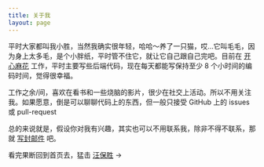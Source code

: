 ```yaml
---
title: 关于我
layout: page
---
```


平时大家都叫我小胜，当然我确实很年轻，哈哈～养了一只猫，哎...它叫毛毛，因为身上太多毛，是个小胖纸，平时管不住它，就让它自己跟自己完吧。目前在 <a href="http://kaixinmahua.com.cn/" target='_blank'>开心麻花</a> 工作，平时主要写些后端代码，现在每天都能写保持至少 8 个小时间的编码时间，觉得很幸福。

工作之余/间，喜欢在看书和一些烧脑的影片，很少在社交上活动。所以不用关注我。如果愿意，倒是可以聊聊代码上的东西，但一般只接受 GitHub 上的 issues 或 pull-request

总的来说就是，假设你对我有兴趣，其实也可以不用联系我，除非不得不联系，那就 <a href="mailto:sheng@websay.me" target='_blank'>写封邮件</a> 吧。

看完果断回到首页去，猛击 [汪保胜](http://websay.me/) →
